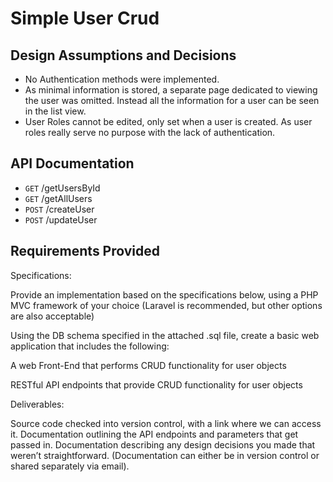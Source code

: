 # Simple User Crud
## Design Assumptions and Decisions
* No Authentication methods were implemented.
* As minimal information is stored, a separate page dedicated to viewing the user was omitted. Instead all the information for a user can be seen in the list view.
* User Roles cannot be edited, only set when a user is created. As user roles really serve no purpose with the lack of authentication. 

## API Documentation
* `GET` /getUsersById
* `GET` /getAllUsers
* `POST` /createUser
* `POST` /updateUser

## Requirements Provided

Specifications:

Provide an implementation based on the specifications below, using a PHP MVC framework of your choice (Laravel is recommended, but other options are also acceptable)

Using the DB schema specified in the attached .sql file, create a basic web application that includes the following:

A web Front-End that performs CRUD functionality for user objects

RESTful API endpoints that provide CRUD functionality for user objects

Deliverables:

Source code checked into version control, with a link where we can access it.
Documentation outlining the API endpoints and parameters that get passed in. 
Documentation describing any design decisions you made that weren’t straightforward. 
(Documentation can either be in version control or shared separately via email). 

